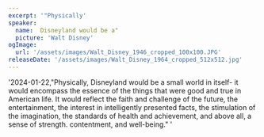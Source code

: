 ```yaml
---
excerpt: '"Physically'
speaker:
  name:  Disneyland would be a"
  picture: 'Walt Disney'
ogImage:
  url: '/assets/images/Walt_Disney_1946_cropped_100x100.JPG'
releaseDate: '/assets/images/Walt_Disney_1964_cropped_512x512.jpg'
---
```


'2024-01-22,"Physically, Disneyland would be a small world in itself- it would encompass the essence of the things that were good and true in American life. It would reflect the faith and challenge of the future, the entertainment, the interest in intelligently presented facts, the stimulation of the imagination, the standards of health and achievement, and above all, a sense of strength. contentment, and well-being."'
